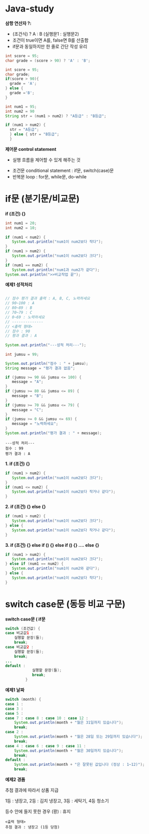 # Java-study


**삼항 연산자 ?:**
- (조건식) ? A : B (실행문1 : 실행문2) 
- 조건이 true이면 A를, false면 B를 산출함
- if문과 동일하지만 한 줄로 간단 작성 유리

```java
int score = 95; 
char grade = (score > 90) ? 'A' : 'B';
```

```java
int score = 95;
char grade;
if(score > 90){
  grade = 'A';
} else {
  grade ='B';
}
```

```java
int num1 = 95;
int num2 = 90
String str = (num1 > num2) ? "A등급" : "B등급";
```

```java
if (num1 > num2) {
  str = "A등급";
  } else { str = "B등급";
  }
  ```

**제어문 control statement**
- 실행 흐름을 제어할 수 있게 해주는 것
 * 조건문 conditional statement : if문, switch(case)문
 * 반복문 loop : for문, while문, do-while
 
 # if문 (분기문/비교문)
 
 **if (조건) {}**
 
 ```java
int num1 = 20;
int num2 = 10;
		
if (num1 < num2) {
	System.out.println("num1이 num2보다 작다");
}
if (num1 > num2) {
	System.out.println("num1이 num2보다 크다");
}
if (num1 == num2) {
	System.out.println("num1과 num2가 같다");
System.out.println(">>비교작업 끝");
 ```
 
 **예제1 성적처리**
 ```java

// 점수 평가 결과 출력 : A, B, C, 노력하세요
// 90~100 : A
// 80~89 : B
// 70~79 : C
// 0~69 : 노력하세요
// --------------
// <출력 형태>
// 점수 : 90
// 평과 결과 : A
		
System.out.println("---성적 처리---");
		
int jumsu = 99;

System.out.println("점수 : " + jumsu);
String message = "평가 결과 없음";

if (jumsu >= 90 && jumsu <= 100) {
	message = "A";
}
if (jumsu >= 80 && jumsu <= 89) {
	message = "B";
}
if (jumsu >= 70 && jumsu <= 79) {
	message = "C";
}
if (jumsu >= 0 && jumsu <= 69) {
	message = "노력하세요";
}
System.out.println("평가 결과 : " + message);
```

	---성적 처리---
	점수 : 99
	평가 결과 : A

**1. if (조건) {}**
 ```java
if (num1 > num2) {
	System.out.println("num1이 num2보다 크다");
}
if (num1 <= num2) {
	System.out.println("num1이 num2보다 작거나 같다");
}
```
		
**2. if (조건) {} else {}**
 ```java
if (num1 > num2) {
	System.out.println("num1이 num2보다 크다");
} else {
	System.out.println("num1이 num2보다 작거나 같다");
}
```
		
**3. if (조건) {} else if () {} else if () {} .... else {}**
 ```java
if (num1 > num2) {
	System.out.println("num1이 num2보다 크다");
} else if (num1 == num2) {
	System.out.println("num1이 num2와 같다");
} else {
	System.out.println("num1이 num2보다 작다");
}
```

# switch case문 (동등 비교 구문)

**switch case문 ( if문**
```java
switch (조건값) {
case 비교값1 :
	실행할 문장(들);
	break;
case 비교값2 :
	실행할 문장(들);
	break;
...
default :
		 	실행할 문장(들);
		 	break;
		 }
```

**예제1 날짜**
```java
switch (month) {
case 1 :
case 3 :
case 5 :
case 7 : case 8 : case 10 : case 12 :
	System.out.println(month + "월은 31일까지 있습니다");
	break;
case 2 :
	System.out.println(month + "월은 28일 또는 29일까지 있습니다");
	break;
case 4 : case 6 : case 9 : case 11 :
	System.out.println(month + "월은 30일까지 있습니다");
	break;
default :
	System.out.println(month + "은 잘못된 값입니다 (정상 : 1~12)");
	break;
```

**예제2 경품**

추첨 결과에 따라서 상품 지급

1등 : 냉장고, 2등 : 김치 냉장고, 3등 : 세탁기, 4등 청소기

등수 안에 들지 못한 경우 (꽝) : 휴지

	<출력 형태>
	추첨 결과 : 냉장고 (1등 당첨)
	

